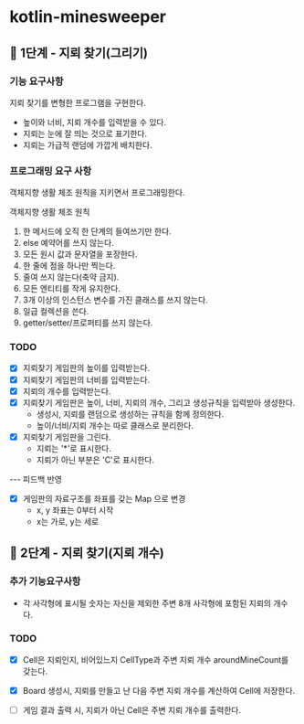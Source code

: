 # kotlin-minesweeper

## 🚀 1단계 - 지뢰 찾기(그리기)

### 기능 요구사항
지뢰 찾기를 변형한 프로그램을 구현한다.

- 높이와 너비, 지뢰 개수를 입력받을 수 있다.
- 지뢰는 눈에 잘 띄는 것으로 표기한다. 
- 지뢰는 가급적 랜덤에 가깝게 배치한다.

### 프로그래밍 요구 사항
객체지향 생활 체조 원칙을 지키면서 프로그래밍한다.

객체지향 생활 체조 원칙

1. 한 메서드에 오직 한 단계의 들여쓰기만 한다. 
2. else 예약어를 쓰지 않는다. 
3. 모든 원시 값과 문자열을 포장한다. 
4. 한 줄에 점을 하나만 찍는다. 
5. 줄여 쓰지 않는다(축약 금지). 
6. 모든 엔티티를 작게 유지한다. 
7. 3개 이상의 인스턴스 변수를 가진 클래스를 쓰지 않는다. 
8. 일급 컬렉션을 쓴다. 
9. getter/setter/프로퍼티를 쓰지 않는다.

### TODO
- [x] 지뢰찾기 게임판의 높이를 입력받는다.
- [x] 지뢰찾기 게임판의 너비를 입력받는다.
- [x] 지뢰의 개수를 입력받는다.
- [x] 지뢰찾기 게임판은 높이, 너비, 지뢰의 개수, 그리고 생성규칙을 입력받아 생성한다.
  - 생성시, 지뢰를 랜덤으로 생성하는 규칙을 함께 정의한다.
  - 높이/너비/지뢰 개수는 따로 클래스로 분리한다.
- [x] 지뢰찾기 게임판을 그린다.
  - 지뢰는 '*'로 표시한다.
  - 지뢰가 아닌 부분은 'C'로 표시한다.

--- 피드백 반영
- [x] 게임판의 자료구조를 좌표를 갖는 Map 으로 변경
  - x, y 좌표는 0부터 시작
  - x는 가로, y는 세로


## 🚀 2단계 - 지뢰 찾기(지뢰 개수)

### 추가 기능요구사항
- 각 사각형에 표시될 숫자는 자신을 제외한 주변 8개 사각형에 포함된 지뢰의 개수다.

### TODO
- [x] Cell은 지뢰인지, 비어있느지 CellType과 주변 지뢰 개수 aroundMineCount를 갖는다.
- [x] Board 생성시, 지뢰를 만들고 난 다음 주변 지뢰 개수를 계산하여 Cell에 저장한다.
- [ ] 게임 결과 출력 시, 지뢰가 아닌 Cell은 주변 지뢰 개수를 출력한다.

